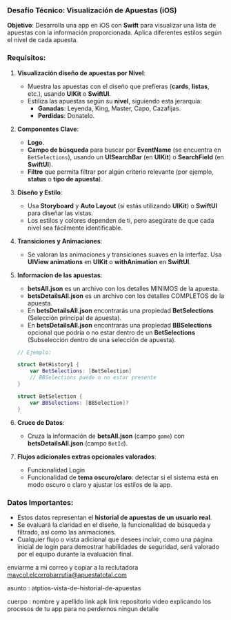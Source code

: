 ### Desafío Técnico: Visualización de Apuestas (iOS)

**Objetivo**: Desarrolla una app en iOS con **Swift** para visualizar una lista de apuestas con la información proporcionada. Aplica diferentes estilos según el nivel de cada apuesta.

### **Requisitos**:

1. **Visualización diseño de apuestas por Nivel**:

   - Muestra las apuestas con el diseño que prefieras (**cards**, **listas**, etc.), usando **UIKit** o **SwiftUI**.
   - Estiliza las apuestas según su **nivel**, siguiendo esta jerarquía:
     - **Ganadas**: Leyenda, King, Master, Capo, Cazafijas.
     - **Perdidas**: Donatelo.

2. **Componentes Clave**:

   - **Logo**.
   - **Campo de búsqueda** para buscar por **EventName** (se encuentra en `BetSelections`), usando un **UISearchBar** (en **UIKit**) o **SearchField** (en **SwiftUI**).
   - **Filtro** que permita filtrar por algún criterio relevante (por ejemplo, **status** o **tipo de apuesta**).

3. **Diseño y Estilo**:

   - Usa **Storyboard** y **Auto Layout** (si estás utilizando **UIKit**) o **SwiftUI** para diseñar las vistas.
   - Los estilos y colores dependen de ti, pero asegúrate de que cada nivel sea fácilmente identificable.

4. **Transiciones y Animaciones**:

   - Se valoran las animaciones y transiciones suaves en la interfaz. Usa **UIView animations** en **UIKit** o **withAnimation** en **SwiftUI**.

5. **Informacion de las apuestas**:

   - **betsAll.json** es un archivo con los detalles MINIMOS de la apuesta.
   - **betsDetailsAll.json** es un archivo con los detalles COMPLETOS de la apuesta.
   - En **betsDetailsAll.json** encontrarás una propiedad **BetSelections** (Selección principal de apuesta).
   - En **betsDetailsAll.json** encontrarás una propiedad **BBSelections** opcional que podría o no estar dentro de un **BetSelections** (Subselección dentro de una selección de apuesta).

   ```swift
   // Ejemplo:

   struct BetHistory1 {
       var BetSelections: [BetSelection]
       // BBSelections puede o no estar presente
   }

   struct BetSelection {
       var BBSelections: [BBSelection]?
   }
   ```

6. **Cruce de Datos**:

   - Cruza la información de **betsAll.json** (campo `game`) con **betsDetailsAll.json** (campo `BetId`).

7. **Flujos adicionales extras opcionales valorados**:

   - Funcionalidad Login
   - Funcionalidad de **tema oscuro/claro**: detectar si el sistema está en modo oscuro o claro y ajustar los estilos de la app.

### **Datos Importantes**:

- Estos datos representan el **historial de apuestas de un usuario real**.
- Se evaluará la claridad en el diseño, la funcionalidad de búsqueda y filtrado, así como las animaciones.
- Cualquier flujo o vista adicional que desees incluir, como una página inicial de login para demostrar habilidades de seguridad, será valorado por el equipo durante la evaluación final.

enviarme a mi correo y copiar a la reclutadora
maycol.elcorrobarrutia@apuestatotal.com

asunto : atptios-vista-de-historial-de-apuestas

cuerpo :
nombre y apellido
link apk
link repositorio
video explicando los procesos de tu app para no perdernos ningun detalle

